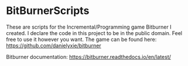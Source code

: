 # BitBurnerScripts
These are scripts for the Incremental/Programming game Bitburner I created.
I declare the code in this project to be in the public domain. Feel free to use it however you want.
The game can be found here:
https://github.com/danielyxie/bitburner

Bitburner documentation:
https://bitburner.readthedocs.io/en/latest/
